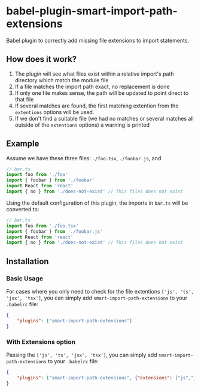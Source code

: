 # babel-plugin-smart-import-path-extensions
Babel plugin to correctly add missing file extensions to import statements. 

## How does it work?
1. The plugin will see what files exist within a relative import's path directory which match the module file
2. If a file matches the import path exact, no replacement is done
3. If only one file makes sense, the path will be updated to point direct to that file 
4. If several matches are found, the first matching extention from the `extentions` options will be used.
5. If we don't find a suitable file (we had no matches or several matches all outside of the `extentions` options) a warning is printed

## Example
Assume we have these three files: `./foo.tsx`, `./foobar.js`, and 
```ts
// bar.ts
import foo from './foo'
import { foobar } from './foobar'
import React from 'react'
import { no } from './does-not-exist' // This files does not exist
```

Using the default configuration of this plugin, the imports in `bar.ts` will be converted to:
```ts
// bar.ts
import foo from './foo.tsx'
import { foobar } from './foobar.js'
import React from 'react'
import { no } from './does-not-exist' // This files does not exist
```

## Installation

### Basic Usage
For cases where you only need to check for the file extentions `['js', 'ts', 'jsx', 'tsx']`, you can simply add `smart-import-path-extensions` to your `.babelrc` file:

```json
{
    "plugins": ["smart-import-path-extensions"]
}
```

### With Extensions option
Passing the  `['js', 'ts', 'jsx', 'tsx']`, you can simply add `smart-import-path-extensions` to your `.babelrc` file:

```json
{
    "plugins": ["smart-import-path-extensions", {"extensions": ["js","jsx","json"]}]
}
```
